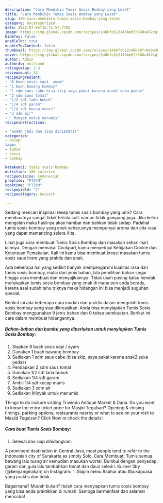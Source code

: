 ```yaml
---
description: "Cara Membikin Tumis Sosis Bombay yang Lezat"
title: "Cara Membikin Tumis Sosis Bombay yang Lezat"
slug: 380-cara-membikin-tumis-sosis-bombay-yang-lezat
category: Uncategorized
date: 2022-07-06T16:45:57.770Z
image: https://img-global.cpcdn.com/recipes/148bfc612146be0f/680x482cq70/tumis-sosis-bombay-foto-resep-utama.jpg
hideToc: false
enableToc: true
enableTocContent: false
thumbnail: https://img-global.cpcdn.com/recipes/148bfc612146be0f/680x482cq70/tumis-sosis-bombay-foto-resep-utama.jpg
cover: https://img-global.cpcdn.com/recipes/148bfc612146be0f/680x482cq70/tumis-sosis-bombay-foto-resep-utama.jpg
author: Admin
authorAv: notfound
ratingvalue: 3.8
reviewcount: 24
recipeingredient:
- "6 buah sosis sapi  ayam"
- "1 buah bawang bombay"
- "1 sdm saus cabe bisa skip saya pakai karena anak2 suka pedas"
- "2 sdm saus tomat"
- "1/2 sdt lada bubuk"
- "1/4 sdt garam"
- "1/4 sdt kecap manis"
- "3 sdm air"
- " Minyak untuk menumis"
recipeinstructions:

- "Sudah jadi dan siap dinikmati!"
categories:
- Resep
tags:
- tumis
- sosis
- bombay

katakunci: tumis sosis bombay 
nutrition: 180 calories
recipecuisine: Indonesian
preptime: "PT24M"
cooktime: "PT39M"
recipeyield: "2"
recipecategory: Dessert

---
```





Sedang mencari inspirasi resep tumis sosis bombay yang unik? Cara membuatnya sangat tidak terlalu sulit namun tidak gampang juga. Jika keliru mengolah maka hasilnya akan hambar dan bahkan tidak sedap. Padahal tumis sosis bombay yang enak seharusnya mempunyai aroma dan cita rasa yang dapat memancing selera Kita.





Lihat juga cara membuat Tumis Sosis Bombay dan masakan sehari-hari lainnya. Dengan memakai Cookpad, kamu menyetujui Kebijakan Cookie dan Ketentuan Pemakaian. Kali ini kamu bisa membuat kreasi masakan tumis sosis saus tiram yang praktis dan enak.

Ada beberapa hal yang sedikit banyak mempengaruhi kualitas rasa dari tumis sosis bombay, mulai dari jenis bahan, lalu pemilihan bahan segar hingga cara membuat dan menyajikannya. Tidak usah pusing kalau hendak menyiapkan tumis sosis bombay yang enak di mana pun anda berada, karena asal sudah tahu triknya maka hidangan ini bisa menjadi suguhan spesial.






Berikut ini ada beberapa cara mudah dan praktis dalam mengolah tumis sosis bombay yang siap dikreasikan. Anda bisa menyiapkan Tumis Sosis Bombay menggunakan 9 jenis bahan dan 0 tahap pembuatan. Berikut ini cara dalam membuat hidangannya.

<!--inarticleads1-->

##### Bahan-bahan dan bumbu yang diperlukan untuk menyiapkan Tumis Sosis Bombay:

1. Siapkan 6 buah sosis sapi / ayam
1. Gunakan 1 buah bawang bombay
1. Sediakan 1 sdm saus cabe (bisa skip, saya pakai karena anak2 suka pedas)
1. Persiapkan 2 sdm saus tomat
1. Gunakan 1/2 sdt lada bubuk
1. Sediakan 1/4 sdt garam
1. Ambil 1/4 sdt kecap manis
1. Sediakan 3 sdm air
1. Sediakan  Minyak untuk menumis


Things to do include visiting Triwindu Antique Market &amp; Dana. Do you want to know the entry ticket price for Masjid Tegalsari? Opening &amp; closing timings, parking options, restaurants nearby or what to see on your visit to Masjid Tegalsari? Click Now to check the details! 

<!--inarticleads2-->

##### Cara buat Tumis Sosis Bombay:


1. Selesai dan siap dihidangkan!

A prominent destination in Central Java, most people tend to refer to the Indonesian city of Surakarta as simply Solo. Cara Membuat: Tumis semua bawang lalu tuang air kemudian masukan wortel. Bumbui dengan penyedap, garam dan gula lalu tambahkan tomat dan daun seledri. Kuliner Sby (@kenyangmakan) on Instagram: &#34;: Siapin menu #sahur atau #bukapuasa yang praktis dan tidak. 

Bagaimana? Mudah bukan? Itulah cara menyiapkan tumis sosis bombay yang bisa anda praktikkan di rumah. Semoga bermanfaat dan selamat mencoba!
